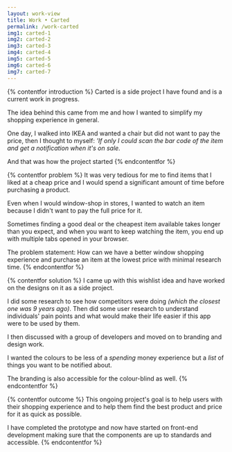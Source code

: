 ```yaml
---
layout: work-view
title: Work • Carted
permalink: /work-carted
img1: carted-1
img2: carted-2
img3: carted-3
img4: carted-4
img5: carted-5
img6: carted-6
img7: carted-7
---
```


{% contentfor introduction %}
Carted is a side project I have found and is a current work in progress.

The idea behind this came from me and how I wanted to simplify my shopping experience in general.

One day, I walked into IKEA and wanted a chair but did not want to pay the price, then I thought to myself: *'If only I could scan the bar code of the item and get a notification when it's on sale.*

And that was how the project started
{% endcontentfor %}


{% contentfor problem %}
It was very tedious for me to find items that I liked at a cheap price and I would spend a significant amount of time before purchasing a product.

Even when I would window-shop in stores, I wanted to watch an item because I didn't want to pay the full price for it.

Sometimes finding a good deal or the cheapest item available takes longer than you expect, and when you want to keep watching the item, you end up with multiple tabs opened in your browser.

The problem statement: How can we have a better window shopping experience and purchase an item at the lowest price with minimal research time.
{% endcontentfor %}


{% contentfor solution %}
I came up with this wishlist idea and have worked on the designs on it as a side project.

I did some research to see how competitors were doing *(which the closest one was 9 years ago)*. Then did some user research to understand individuals' pain points and what would make their life easier if this app were to be used by them.

I then discussed with a group of developers and moved on to branding and design work. 

I wanted the colours to be less of a *spending* money experience but a *list* of things you want to be notified about. 

The branding is also accessible for the colour-blind as well.
{% endcontentfor %}


{% contentfor outcome %}
This ongoing project's goal is to help users with their shopping experience and to help them find the best product and price for it as quick as possible.

I have completed the prototype and now have started on front-end development making sure that the components are up to standards and accessible. 
{% endcontentfor %}
